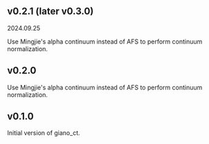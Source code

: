 ## v0.2.1 (later v0.3.0)

2024.09.25

Use Mingjie's alpha continuum instead of AFS to perform continuum normalization.

## v0.2.0

Use Mingjie's alpha continuum instead of AFS to perform continuum normalization.

## v0.1.0

Initial version of giano_ct.